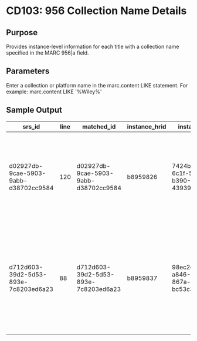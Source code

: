 # CD103: 956 Collection Name Details
## Purpose
Provides instance-level information for each title with a collection name specified in the MARC 956|a field. 
## Parameters
Enter a collection or platform name in the marc.content LIKE statement. For example: marc.content LIKE '%Wiley%'
## Sample Output
| srs_id                               | line | matched_id                           | instance_hrid | instance_id                          | field | ind1 | ind2 | ord | sf | content                     | __id     | __cf | __start   | __end      | __current | __source | __origin | id                                   | title                                                                                                                                                  | status_updated_date | _version | index_title                                                                                     | source | previously_held | discovery_suppress | mode_of_issuance_id                  | hrid     | status_id                            | staff_suppress | instance_type_id                     | cataloged_date |
|--------------------------------------|------|--------------------------------------|---------------|--------------------------------------|-------|------|------|-----|----|-----------------------------|----------|------|-----------|------------|-----------|----------|----------|--------------------------------------|--------------------------------------------------------------------------------------------------------------------------------------------------------|---------------------|----------|-------------------------------------------------------------------------------------------------|--------|-----------------|--------------------|--------------------------------------|----------|--------------------------------------|----------------|--------------------------------------|----------------|
| d02927db-9cae-5903-9abb-d38702cc9584 | 120  | d02927db-9cae-5903-9abb-d38702cc9584 | b8959826      | 7424bc23-6c1f-5cd4-b390-439394b6a970 | 956   |      |      | 1   | a  | Wiley Online Library: Books | 27363465 | TRUE | 5/12/2023 | 12/30/9999 | TRUE      | folio    |          | 7424bc23-6c1f-5cd4-b390-439394b6a970 | Enhancing student learning and development in cross-border higher   education / Dennis C. Roberts, Susan R. Komives.                                   | 5/8/2023            | 1        | Enhancing student learning and development in cross-border higher   education /                 | MARC   | FALSE           | FALSE              | 9d18a02f-5897-4c31-9106-c9abb5c7ae8b | b8959826 | 52a2ff34-2a12-420d-8539-21aa8d3cf5d8 | FALSE          | 6312d172-f0cf-40f6-b27d-9fa8feaf332f |                |
| d712d603-39d2-5d53-893e-7c8203ed6a23 | 88   | d712d603-39d2-5d53-893e-7c8203ed6a23 | b8959837      | 98ec2c38-a846-5d23-867a-bc53c310a93a | 956   |      |      | 1   | a  | Wiley Online Library: Books | 27363476 | TRUE | 5/12/2023 | 12/30/9999 | TRUE      | folio    |          | 98ec2c38-a846-5d23-867a-bc53c310a93a | How ideal worker norms shape work-life for different constituent groups   in higher education / Lisa Wolf-Wendel, Kelly Ward, Amanda M. Kulp, Editors. | 5/8/2023            | 1        | How ideal worker norms shape work-life for different constituent groups   in higher education / | MARC   | FALSE           | FALSE              | 9d18a02f-5897-4c31-9106-c9abb5c7ae8b | b8959837 | 52a2ff34-2a12-420d-8539-21aa8d3cf5d8 | FALSE          | 6312d172-f0cf-40f6-b27d-9fa8feaf332f |                |
